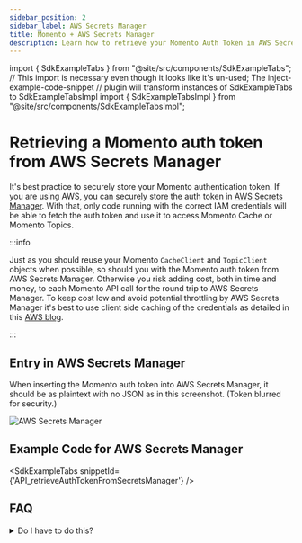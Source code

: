 ```yaml
---
sidebar_position: 2
sidebar_label: AWS Secrets Manager
title: Momento + AWS Secrets Manager
description: Learn how to retrieve your Momento Auth Token in AWS Secrets Manager.
---
```


import { SdkExampleTabs } from "@site/src/components/SdkExampleTabs";
// This import is necessary even though it looks like it's un-used; The inject-example-code-snippet
// plugin will transform instances of SdkExampleTabs to SdkExampleTabsImpl
import { SdkExampleTabsImpl } from "@site/src/components/SdkExampleTabsImpl";

# Retrieving a Momento auth token from AWS Secrets Manager

It's best practice to securely store your Momento authentication token. If you are using AWS, you can securely store the auth token in [AWS Secrets Manager](https://docs.aws.amazon.com/secretsmanager/latest/userguide/intro.html). With that, only code running with the correct IAM credentials will be able to fetch the auth token and use it to access Momento Cache or Momento Topics.

:::info

Just as you should reuse your Momento `CacheClient` and `TopicClient` objects when possible, so should you with the Momento auth token from AWS Secrets Manager. Otherwise you risk adding cost, both in time and money, to each Momento API call for the round trip to AWS Secrets Manager. To keep cost low and avoid potential throttling by AWS Secrets Manager it's best to use client side caching of the credentials as detailed in this [AWS blog](https://aws.amazon.com/blogs/security/use-aws-secrets-manager-client-side-caching-libraries-to-improve-the-availability-and-latency-of-using-your-secrets/).

:::

## Entry in AWS Secrets Manager

When inserting the Momento auth token into AWS Secrets Manager, it should be as plaintext with no JSON as in this screenshot. (Token blurred for security.)

![AWS Secrets Manager](/img/aws-secrets-manager.png)

## Example Code for AWS Secrets Manager

<SdkExampleTabs snippetId={'API_retrieveAuthTokenFromSecretsManager'} />

## FAQ

<details>
  <summary>Do I have to do this?</summary>
No. You can store your Momento auth token in an environment variable or a file, but that is not best practice as it is not as secure as storing it in something like AWS Secrets Manager.
</details>
